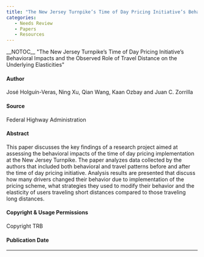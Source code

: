 ```yaml
---
title: "The New Jersey Turnpike’s Time of Day Pricing Initiative’s Behavioral Impacts and the Observed Role of Travel Distance on the Underlying Elasticities"
categories:
   - Needs Review
   - Papers
   - Resources
---
```


\_\_NOTOC\_\_
"The New Jersey Turnpike’s Time of Day Pricing Initiative’s Behavioral Impacts and the Observed Role of Travel Distance on the Underlying Elasticities"

#### Author

José Holguín-Veras, Ning Xu, Qian Wang, Kaan Ozbay and Juan C. Zorrilla

#### Source

Federal Highway Administration

#### Abstract

This paper discusses the key findings of a research project aimed at assessing the behavioral impacts of the time of day pricing implementation at the New Jersey Turnpike. The paper analyzes data collected by the authors that included both behavioral and travel patterns before and after the time of day pricing initiative. Analysis results are presented that discuss how many drivers changed their behavior due to implementation of the pricing scheme, what strategies they used to modify their behavior and the elasticity of users traveling short distances compared to those traveling long distances.

#### Copyright & Usage Permissions

Copyright TRB

#### Publication Date

------------------------------------------------------------------------

<comments />

